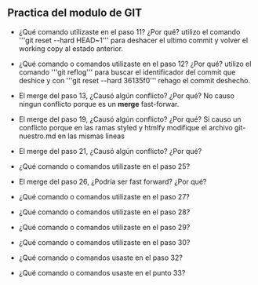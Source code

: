 ## Practica del modulo de GIT

- ¿Qué comando utilizaste en el paso 11? ¿Por qué?
  utilizo el comando '''git reset --hard HEAD~1''' para deshacer el ultimo commit y volver el
  working copy al estado anterior.

- ¿Qué comando o comandos utilizaste en el paso 12? ¿Por qué?
  utilizo el comando '''git reflog''' para buscar el identificador del commit que deshice y con
  '''git reset --hard 36135f0''' rehago el commit deshecho.

- El merge del paso 13, ¿Causó algún conflicto? ¿Por qué?
  No causo ningun conflicto porque es un **merge** fast-forwar.

- El merge del paso 19, ¿Causó algún conflicto? ¿Por qué?
  Si causo un conflicto porque en las ramas styled y htmlfy modifique el archivo git-nuestro.md
  en las mismas lineas
- El merge del paso 21, ¿Causó algún conflicto? ¿Por qué?
- ¿Qué comando o comandos utilizaste en el paso 25?
- El merge del paso 26, ¿Podría ser fast forward? ¿Por qué?
- ¿Qué comando o comandos utilizaste en el paso 27?
- ¿Qué comando o comandos utilizaste en el paso 28?
- ¿Qué comando o comandos utilizaste en el paso 29?
- ¿Qué comando o comandos utilizaste en el paso 30?
- ¿Qué comando o comandos usaste en el paso 32?
- ¿Qué comando o comandos usaste en el punto 33?
